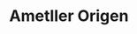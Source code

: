 ---
title: "Ametller Origen"
url: /barcelona/ametller-origen-carrer-de-corsega/
shop: Supermarkt
---